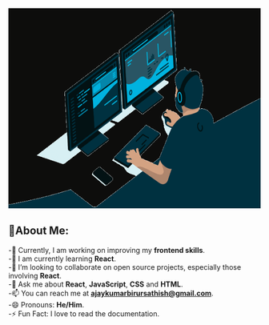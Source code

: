 
 
<img src="https://github.com/AJAYKUMAR-B-S/AJAYKUMAR-B-S/blob/main/banner.gif" alt="Banner" width="900" height="400">


## 👋About Me:

-🔭 Currently, I am working on improving my **frontend skills**.<br>
-🌱 I am currently learning **React**.<br>
-👯 I’m looking to collaborate on open source projects, especially those involving **React**.<br>
-💬 Ask me about **React**, **JavaScript**, **CSS** and **HTML**.<br>
-📫 You can reach me at **ajaykumarbirursathish@gmail.com**.<br>
-😄 Pronouns: **He/Him**.<br>
-⚡ Fun Fact: I love to read the documentation.<br>
